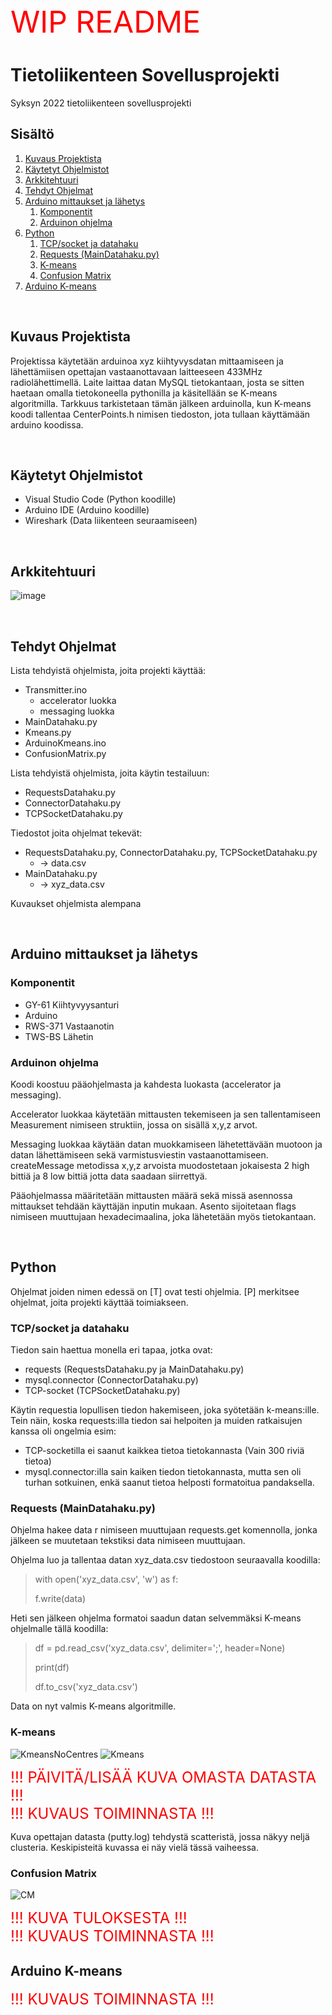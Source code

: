 <span style="color:red">
<font size="10">
WIP README 
</font>
</span>

# Tietoliikenteen Sovellusprojekti
Syksyn 2022  tietoliikenteen sovellusprojekti

## Sisältö
1. [Kuvaus Projektista](#kuvaus-projektista)
2. [Käytetyt Ohjelmistot](#käytetyt-ohjelmistot)
3. [Arkkitehtuuri](#arkkitehtuuri)
4. [Tehdyt Ohjelmat](#tehdyt-ohjelmat)
5. [Arduino mittaukset ja lähetys](#arduino-mittaukset-ja-lähetys)
    1. [Komponentit](#komponentit)
    2. [Arduinon ohjelma](#arduinon-ohjelma)
6. [Python](#python)
    1. [TCP/socket ja datahaku](#tcpsocket-ja-datahaku)
    2. [Requests (MainDatahaku.py)](#requests-maindatahakupy)
    3. [K-means](#k-means)
    4. [Confusion Matrix](#confusion-matrix)
7. [Arduino K-means](#arduino-k-means)

</br>

## Kuvaus Projektista

  Projektissa käytetään arduinoa xyz kiihtyvysdatan mittaamiseen ja lähettämiisen opettajan vastaanottavaan laitteeseen 433MHz radiolähettimellä. Laite laittaa datan MySQL tietokantaan, josta se sitten haetaan omalla tietokoneella pythonilla ja käsitellään se K-means algoritmilla. Tarkkuus tarkistetaan tämän jälkeen arduinolla, kun K-means koodi tallentaa CenterPoints.h nimisen tiedoston, jota tullaan käyttämään arduino koodissa.

</br>

## Käytetyt Ohjelmistot

- Visual Studio Code (Python koodille)
- Arduino IDE (Arduino koodille)
- Wireshark (Data liikenteen seuraamiseen)

</br>


## Arkkitehtuuri

![image](https://user-images.githubusercontent.com/97531298/199923738-0a49c750-2408-4f4b-a696-a13558a3ca13.png)

</br>

## Tehdyt Ohjelmat
Lista tehdyistä ohjelmista, joita projekti käyttää:

- Transmitter.ino
    - accelerator luokka
    - messaging luokka
- MainDatahaku.py
- Kmeans.py
- ArduinoKmeans.ino
- ConfusionMatrix.py

Lista tehdyistä ohjelmista, joita käytin testailuun:
- RequestsDatahaku.py
- ConnectorDatahaku.py
- TCPSocketDatahaku.py

Tiedostot joita ohjelmat tekevät:
- RequestsDatahaku.py, ConnectorDatahaku.py, TCPSocketDatahaku.py
    - -> data.csv
- MainDatahaku.py
    - -> xyz_data.csv

Kuvaukset ohjelmista alempana

</br>

## Arduino mittaukset ja lähetys
### Komponentit
- GY-61 Kiihtyvyysanturi
- Arduino
- RWS-371 Vastaanotin
- TWS-BS Lähetin

### Arduinon ohjelma
 Koodi koostuu pääohjelmasta ja kahdesta luokasta (accelerator ja messaging).
 
 Accelerator luokkaa käytetään mittausten tekemiseen ja sen tallentamiseen Measurement nimiseen struktiin, jossa on sisällä x,y,z arvot.

 Messaging luokkaa käytään datan muokkamiseen lähetettävään muotoon ja datan lähettämiseen sekä varmistusviestin vastaanottamiseen. createMessage metodissa x,y,z arvoista muodostetaan jokaisesta 2 high bittiä ja 8 low bittiä jotta data saadaan siirrettyä.

 Pääohjelmassa määritetään mittausten määrä sekä missä asennossa mittaukset tehdään käyttäjän inputin mukaan. Asento sijoitetaan flags nimiseen muuttujaan hexadecimaalina, joka lähetetään myös tietokantaan.

</br>

## Python
Ohjelmat joiden nimen edessä on [T] ovat testi ohjelmia. [P] merkitsee ohjelmat, joita projekti käyttää toimiakseen.

### TCP/socket ja datahaku
 Tiedon sain haettua monella eri tapaa, jotka ovat:
 - requests (RequestsDatahaku.py ja MainDatahaku.py)
 - mysql.connector (ConnectorDatahaku.py)
 - TCP-socket (TCPSocketDatahaku.py)

 Käytin requestia lopullisen tiedon hakemiseen, joka syötetään k-means:ille. Tein näin, koska requests:illa tiedon sai helpoiten ja muiden ratkaisujen kanssa oli ongelmia esim: 
 - TCP-socketilla ei saanut kaikkea tietoa tietokannasta (Vain 300 riviä tietoa)
 - mysql.connector:illa sain kaiken tiedon tietokannasta, mutta sen oli turhan sotkuinen, enkä saanut tietoa helposti formatoitua pandaksella.

 ### Requests (MainDatahaku.py)

 Ohjelma hakee data r nimiseen muuttujaan requests.get komennolla, jonka jälkeen se muutetaan tekstiksi data nimiseen muuttujaan.
   
Ohjelma luo ja tallentaa datan xyz_data.csv tiedostoon seuraavalla koodilla:
> with open('xyz_data.csv', 'w') as f:
>
> f.write(data) 
  
Heti sen jälkeen ohjelma formatoi saadun datan selvemmäksi K-means ohjelmalle tällä koodilla:
>df = pd.read_csv('xyz_data.csv', delimiter=';', header=None)
>
>print(df)
>
>df.to_csv('xyz_data.csv')

Data on nyt valmis K-means algoritmille.

### K-means

![KmeansNoCentres](https://user-images.githubusercontent.com/97531298/206867795-27e7f2ee-ad64-4867-9fe5-4d7fc70bac0a.png)
![Kmeans](https://user-images.githubusercontent.com/97531298/206867799-ed382f48-2448-4f95-989e-91aff4e896cc.png)


<span style="color:red">
<font size="5">
!!! PÄIVITÄ/LISÄÄ KUVA OMASTA DATASTA !!! 
</br>
!!! KUVAUS TOIMINNASTA !!!
</font>
</span>

Kuva opettajan datasta (putty.log) tehdystä scatteristä, jossa näkyy neljä clusteria. Keskipisteitä kuvassa ei näy vielä tässä vaiheessa.

### Confusion Matrix
![CM](https://user-images.githubusercontent.com/97531298/206867805-340ebdb5-3f3a-413b-ac64-2d08fd3e56e5.PNG)

<span style="color:red">
<font size="5">
!!! KUVA TULOKSESTA !!! 
</br>
!!! KUVAUS TOIMINNASTA !!!
</font>
</span>

</br>

## Arduino K-means

<span style="color:red">
<font size="5">
!!! KUVAUS TOIMINNASTA !!!
</font>
</span>
